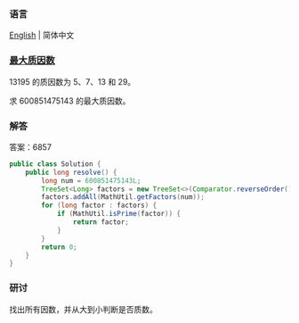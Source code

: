 ### 语言

[English](README.md) | 简体中文

### [最大质因数](https://projecteuler.net/problem=3)

13195 的质因数为 5、7、13 和 29。

求 600851475143 的最大质因数。

### 解答

答案：6857

```java
public class Solution {
	public long resolve() {
		long num = 600851475143L;
		TreeSet<Long> factors = new TreeSet<>(Comparator.reverseOrder());
		factors.addAll(MathUtil.getFactors(num));
		for (long factor : factors) {
			if (MathUtil.isPrime(factor)) {
				return factor;
			}
		}
		return 0;
	}
}
```

### 研讨

找出所有因数，并从大到小判断是否质数。
